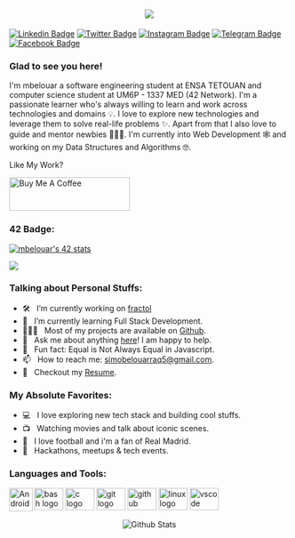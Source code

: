 <h1 align="center">
  <a href="https://git.io/typing-svg">
    <img src="https://readme-typing-svg.herokuapp.com/?lines=Hello,+There!+👋;This+is+Mbelouar....;Nice+to+meet+you!&center=true&size=30">
  </a>
</h1>

[![Linkedin Badge](https://img.shields.io/badge/linkedin-%230077B5.svg?style=for-the-badge&logo=linkedin&logoColor=white)](https://www.linkedin.com/in/mohammed-bel-ouarraq-554057218/)
[![Twitter Badge](https://img.shields.io/badge/Twitter-%231DA1F2.svg?style=for-the-badge&logo=Twitter&logoColor=white)](https://twitter.com/MBelouarraq)
[![Instagram Badge](https://img.shields.io/badge/Instagram-%23E4405F.svg?style=for-the-badge&logo=Instagram&logoColor=white)](https://instagram.com/med.belouarraq/)
[![Telegram Badge](https://img.shields.io/badge/Telegram-2CA5E0?style=for-the-badge&logo=telegram&logoColor=white)](https://t.me/medbelouarraq)
[![Facebook Badge](https://img.shields.io/badge/Facebook-%231877F2.svg?style=for-the-badge&logo=Facebook&logoColor=white)](https://web.facebook.com/Med.Belouarraq)

### Glad to see you here! &nbsp;

I'm mbelouar a software engineering student at ENSA TETOUAN and computer science student at UM6P - 1337 MED (42 Network). I'm a passionate learner who's always willing to learn and work across technologies and domains 💡. I love to explore new technologies and leverage them to solve real-life problems ✨. Apart from that I also love to guide and mentor newbies 👨🏻‍💻. I'm currently into Web Development 🕸️ and working on my Data Structures and Algorithms 🤓.

 Like My Work?

<a href="https://www.buymeacoffee.com/iampavangandhi" target="_blank"><img src="https://cdn.buymeacoffee.com/buttons/v2/default-yellow.png" alt="Buy Me A Coffee" height="60px" width="217px" ></a>

### 42 Badge:
<a href="https://github.com/oakoudad/badge42"><img src="https://badge.mediaplus.ma/binary/mbelouar" alt="mbelouar's 42 stats" /></a>

[![](https://img.shields.io/github/followers/medbelouarraq?label=mbelouar&style=for-the-badge)](https://gitwar.herokuapp.com/)


### Talking about Personal Stuffs:

- 🛠 &nbsp; I’m currently working on [fractol](https://github.com/medbelouarraq/push_swap)
- 🚀 &nbsp; I’m currently learning Full Stack Development.
- 👨🏻‍💻 &nbsp; Most of my projects are available on [Github](https://github.com/medbelouarraq).
- 💬 &nbsp; Ask me about anything [here](https://www.linkedin.com/in/mohammed-bel-ouarraq-554057218/)! I am happy to help.
- 👾 &nbsp; Fun fact: Equal is Not Always Equal in Javascript.
- 📫 &nbsp; How to reach me: simobelouarraq5@gmail.com.
- 📝 &nbsp; Checkout my [Resume](CV).


### My Absolute Favorites:

- 💻 &nbsp; I love exploring new tech stack and building cool stuffs.
- 📺 &nbsp; Watching movies and talk about iconic scenes.
- 🥅 &nbsp; I love football and i'm a fan of Real Madrid.
- 🍕 &nbsp; Hackathons, meetups & tech events.


### Languages and Tools:


<a href="https://developer.android.com" target="_blank"> <img align="left" alt="Android" height ="42px" src="https://raw.githubusercontent.com/rahul-jha98/github_readme_icons/main/language_and_tools/square/android/android.svg"> </a>
<div align="left">
  <img src="https://cdn.jsdelivr.net/gh/devicons/devicon/icons/bash/bash-original.svg" height="40" width="52" alt="bash logo"  />
  <img src="https://cdn.jsdelivr.net/gh/devicons/devicon/icons/c/c-original.svg" height="40" width="52" alt="c logo"  />
  <img src="https://cdn.jsdelivr.net/gh/devicons/devicon/icons/git/git-original.svg" height="40" width="52" alt="git logo"  />
  <img src="https://cdn.jsdelivr.net/gh/devicons/devicon/icons/github/github-original.svg" height="40" width="52" alt="github logo"  />
  <img src="https://cdn.jsdelivr.net/gh/devicons/devicon/icons/linux/linux-original.svg" height="40" width="52" alt="linux logo"  />
  <img src="https://cdn.jsdelivr.net/gh/devicons/devicon/icons/vscode/vscode-original.svg" height="40" width="52" alt="vscode logo"  />
</div>



</p>
<p align="center">
        <img src="https://raw.githubusercontent.com/mayhemantt/mayhemantt/Update/svg/Bottom.svg" alt="Github Stats" />
</p>
